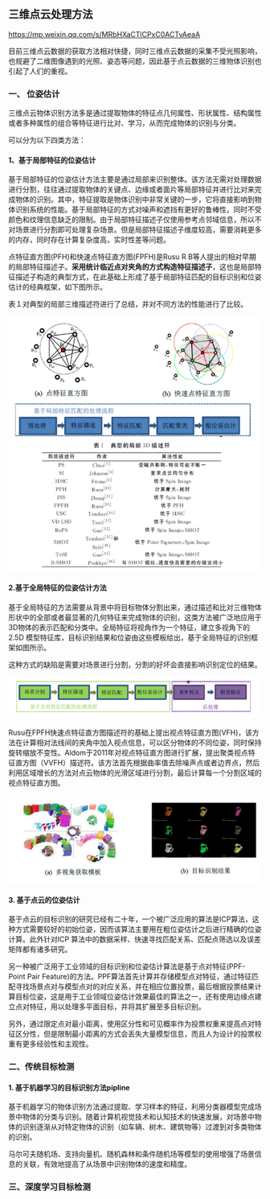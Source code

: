 ## 三维点云处理方法

https://mp.weixin.qq.com/s/MRbHXaCTlCPxC0ACTvAeaA

目前三维点云数据的获取方法相对快捷，同时三维点云数据的采集不受光照影响，也规避了二维图像遇到的光照、姿态等问题，因此基于点云数据的三维物体识别也引起了人们的重视。

### 一、 位姿估计

三维点云物体识别方法多是通过提取物体的特征点几何属性、形状属性、结构属性或者多种属性的组合等特征进行比对、学习，从而完成物体的识别与分类。

可以分为以下四类方法：

#### 1、基于局部特征的位姿估计

基于局部特征的位姿估计方法主要是通过局部来识别整体。该方法无需对处理数据进行分割，往往通过提取物体的关键点、边缘或者面片等局部特征并进行比对来完成物体的识别。其中，特征提取是物体识别中非常关键的一步，它将直接影响到物体识别系统的性能。基于局部特征的方式对噪声和遮挡有更好的鲁棒性，同时不受颜色和纹理信息缺乏的限制。由于局部特征描述子仅使用参考点邻域信息，所以不对场景进行分割即可处理复杂场景。但是局部特征描述子维度较高，需要消耗更多的内存，同时存在计算复杂度高，实时性差等问题。

点特征直方图(PFH)和快速点特征直方图(FPFH)是Rusu R B等人提出的相对早期的局部特征描述子。**采用统计临近点对夹角的方式构造特征描述子**，这也是局部特征描述子构造的典型方式，在此基础上形成了基于局部特征匹配的目标识别和位姿估计的经典框架，如下图所示。

表１对典型的局部三维描述符进行了总结，并对不同方法的性能进行了比较。

![image-20200909212539179](点云目标识别.assets/image-20200909212539179.png)

#### **2.基于全局特征的位姿估计方法**

基于全局特征的方法需要从背景中将目标物体分割出来，通过描述和比对三维物体形状中的全部或者最显著的几何特征来完成物体的识别，这类方法被广泛地应用于3D物体的表示匹配和分类中。全局特征将视角作为一个特征，建立多视角下的2.5D 模型特征库，目标识别结果和位姿由这些模板给出，基于全局特征的识别框架如图所示。

这种方式的缺陷是需要对场景进行分割，分割的好坏会直接影响识别定位的结果。

![image-20200909221845074](点云目标识别.assets/image-20200909221845074.png)

Rusu在FPFH快速点特征直方图描述符的基础上提出视点特征直方图(VFH)，该方法在计算相对法线间的夹角中加入视点信息，可以区分物体的不同位姿，同时保持旋转缩放不变性。Aldom于2011年对视点特征直方图进行扩展，提出聚类视点特征直方图（VVFH）描述符。该方法首先根据曲率值去除噪声点或者边界点，然后利用区域增长的方法对点云物体的光滑区域进行分割，最后计算每一个分割区域的视点特征直方图。

![image-20200909221938807](点云目标识别.assets/image-20200909221938807.png)

#### **3. 基于点云的位姿估计**

基于点云的目标识别的研究已经有二十年，一个被广泛应用的算法是ICP算法，这种方式需要较好的初始位姿，因而该算法主要用在粗位姿估计之后进行精确的位姿计算。此外针对ICP 算法中的数据采样、快速寻找匹配关系、匹配点筛选以及误差矩阵都有诸多研究。

另一种被广泛用于工业领域的目标识别和位姿估计算法是基于点对特征(PPF-Point Pair Feature)的方法。PPF算法首先计算并存储模型点对特征，通过特征匹配寻找场景点对与模型点对的对应关系，并在相应位置投票，最后根据投票结果计算目标位姿，这是用于工业领域位姿估计效果最佳的算法之一，还有使用边缘点建立点对特征，用以处理多平面目标，并将其扩展至多目标识别。

另外，通过限定点对最小距离，使用区分性和可见概率作为投票权重来提高点对特征区分性，但是限制最小距离的方式会丢失大量模型信息，而且人为设计的投票权重有更多经验性和主观性。

### 二、传统目标检测

#### 1. 基于机器学习的目标识别方法pipline

基于机器学习的物体识别方法通过提取、学习样本的特征，利用分类器模型完成场景中物体的分类与识别。随着计算机视觉技术和认知技术的快速发展，对场景中物体的识别逐渐从对特定物体的识别（如车辆、树木、建筑物等）过渡到对多类物体的识别。

马尔可夫随机场、支持向量机、随机森林和条件随机场等模型的使用增强了场景信息的关联，有效地提高了从场景中识别物体的速度和精度。

### 三、深度学习目标检测

